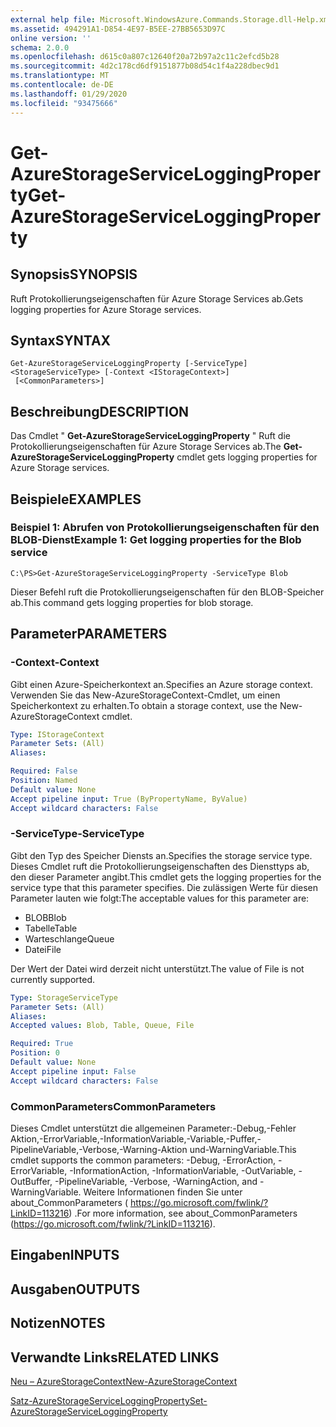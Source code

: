 ```yaml
---
external help file: Microsoft.WindowsAzure.Commands.Storage.dll-Help.xml
ms.assetid: 494291A1-D854-4E97-B5EE-27BB5653D97C
online version: ''
schema: 2.0.0
ms.openlocfilehash: d615c0a807c12640f20a72b97a2c11c2efcd5b28
ms.sourcegitcommit: 4d2c178cd6df9151877b08d54c1f4a228dbec9d1
ms.translationtype: MT
ms.contentlocale: de-DE
ms.lasthandoff: 01/29/2020
ms.locfileid: "93475666"
---
```

# <span data-ttu-id="ad8c3-101">Get-AzureStorageServiceLoggingProperty</span><span class="sxs-lookup"><span data-stu-id="ad8c3-101">Get-AzureStorageServiceLoggingProperty</span></span>

## <span data-ttu-id="ad8c3-102">Synopsis</span><span class="sxs-lookup"><span data-stu-id="ad8c3-102">SYNOPSIS</span></span>
<span data-ttu-id="ad8c3-103">Ruft Protokollierungseigenschaften für Azure Storage Services ab.</span><span class="sxs-lookup"><span data-stu-id="ad8c3-103">Gets logging properties for Azure Storage services.</span></span>

## <span data-ttu-id="ad8c3-104">Syntax</span><span class="sxs-lookup"><span data-stu-id="ad8c3-104">SYNTAX</span></span>

```
Get-AzureStorageServiceLoggingProperty [-ServiceType] <StorageServiceType> [-Context <IStorageContext>]
 [<CommonParameters>]
```

## <span data-ttu-id="ad8c3-105">Beschreibung</span><span class="sxs-lookup"><span data-stu-id="ad8c3-105">DESCRIPTION</span></span>
<span data-ttu-id="ad8c3-106">Das Cmdlet " **Get-AzureStorageServiceLoggingProperty** " Ruft die Protokollierungseigenschaften für Azure Storage Services ab.</span><span class="sxs-lookup"><span data-stu-id="ad8c3-106">The **Get-AzureStorageServiceLoggingProperty** cmdlet gets logging properties for Azure Storage services.</span></span>

## <span data-ttu-id="ad8c3-107">Beispiele</span><span class="sxs-lookup"><span data-stu-id="ad8c3-107">EXAMPLES</span></span>

### <span data-ttu-id="ad8c3-108">Beispiel 1: Abrufen von Protokollierungseigenschaften für den BLOB-Dienst</span><span class="sxs-lookup"><span data-stu-id="ad8c3-108">Example 1: Get logging properties for the Blob service</span></span>
```
C:\PS>Get-AzureStorageServiceLoggingProperty -ServiceType Blob
```

<span data-ttu-id="ad8c3-109">Dieser Befehl ruft die Protokollierungseigenschaften für den BLOB-Speicher ab.</span><span class="sxs-lookup"><span data-stu-id="ad8c3-109">This command gets logging properties for blob storage.</span></span>

## <span data-ttu-id="ad8c3-110">Parameter</span><span class="sxs-lookup"><span data-stu-id="ad8c3-110">PARAMETERS</span></span>

### <span data-ttu-id="ad8c3-111">-Context</span><span class="sxs-lookup"><span data-stu-id="ad8c3-111">-Context</span></span>
<span data-ttu-id="ad8c3-112">Gibt einen Azure-Speicherkontext an.</span><span class="sxs-lookup"><span data-stu-id="ad8c3-112">Specifies an Azure storage context.</span></span>
<span data-ttu-id="ad8c3-113">Verwenden Sie das New-AzureStorageContext-Cmdlet, um einen Speicherkontext zu erhalten.</span><span class="sxs-lookup"><span data-stu-id="ad8c3-113">To obtain a storage context, use the New-AzureStorageContext cmdlet.</span></span>

```yaml
Type: IStorageContext
Parameter Sets: (All)
Aliases: 

Required: False
Position: Named
Default value: None
Accept pipeline input: True (ByPropertyName, ByValue)
Accept wildcard characters: False
```

### <span data-ttu-id="ad8c3-114">-ServiceType</span><span class="sxs-lookup"><span data-stu-id="ad8c3-114">-ServiceType</span></span>
<span data-ttu-id="ad8c3-115">Gibt den Typ des Speicher Diensts an.</span><span class="sxs-lookup"><span data-stu-id="ad8c3-115">Specifies the storage service type.</span></span>
<span data-ttu-id="ad8c3-116">Dieses Cmdlet ruft die Protokollierungseigenschaften des Diensttyps ab, den dieser Parameter angibt.</span><span class="sxs-lookup"><span data-stu-id="ad8c3-116">This cmdlet gets the logging properties for the service type that this parameter specifies.</span></span>
<span data-ttu-id="ad8c3-117">Die zulässigen Werte für diesen Parameter lauten wie folgt:</span><span class="sxs-lookup"><span data-stu-id="ad8c3-117">The acceptable values for this parameter are:</span></span>

- <span data-ttu-id="ad8c3-118">BLOB</span><span class="sxs-lookup"><span data-stu-id="ad8c3-118">Blob</span></span> 
- <span data-ttu-id="ad8c3-119">Tabelle</span><span class="sxs-lookup"><span data-stu-id="ad8c3-119">Table</span></span>
- <span data-ttu-id="ad8c3-120">Warteschlange</span><span class="sxs-lookup"><span data-stu-id="ad8c3-120">Queue</span></span>
- <span data-ttu-id="ad8c3-121">Datei</span><span class="sxs-lookup"><span data-stu-id="ad8c3-121">File</span></span>

<span data-ttu-id="ad8c3-122">Der Wert der Datei wird derzeit nicht unterstützt.</span><span class="sxs-lookup"><span data-stu-id="ad8c3-122">The value of File is not currently supported.</span></span>

```yaml
Type: StorageServiceType
Parameter Sets: (All)
Aliases: 
Accepted values: Blob, Table, Queue, File

Required: True
Position: 0
Default value: None
Accept pipeline input: False
Accept wildcard characters: False
```

### <span data-ttu-id="ad8c3-123">CommonParameters</span><span class="sxs-lookup"><span data-stu-id="ad8c3-123">CommonParameters</span></span>
<span data-ttu-id="ad8c3-124">Dieses Cmdlet unterstützt die allgemeinen Parameter:-Debug,-Fehler Aktion,-ErrorVariable,-InformationVariable,-Variable,-Puffer,-PipelineVariable,-Verbose,-Warning-Aktion und-WarningVariable.</span><span class="sxs-lookup"><span data-stu-id="ad8c3-124">This cmdlet supports the common parameters: -Debug, -ErrorAction, -ErrorVariable, -InformationAction, -InformationVariable, -OutVariable, -OutBuffer, -PipelineVariable, -Verbose, -WarningAction, and -WarningVariable.</span></span> <span data-ttu-id="ad8c3-125">Weitere Informationen finden Sie unter about_CommonParameters ( https://go.microsoft.com/fwlink/?LinkID=113216) .</span><span class="sxs-lookup"><span data-stu-id="ad8c3-125">For more information, see about_CommonParameters (https://go.microsoft.com/fwlink/?LinkID=113216).</span></span>

## <span data-ttu-id="ad8c3-126">Eingaben</span><span class="sxs-lookup"><span data-stu-id="ad8c3-126">INPUTS</span></span>

## <span data-ttu-id="ad8c3-127">Ausgaben</span><span class="sxs-lookup"><span data-stu-id="ad8c3-127">OUTPUTS</span></span>

## <span data-ttu-id="ad8c3-128">Notizen</span><span class="sxs-lookup"><span data-stu-id="ad8c3-128">NOTES</span></span>

## <span data-ttu-id="ad8c3-129">Verwandte Links</span><span class="sxs-lookup"><span data-stu-id="ad8c3-129">RELATED LINKS</span></span>

[<span data-ttu-id="ad8c3-130">Neu – AzureStorageContext</span><span class="sxs-lookup"><span data-stu-id="ad8c3-130">New-AzureStorageContext</span></span>](./New-AzureStorageContext.md)

[<span data-ttu-id="ad8c3-131">Satz-AzureStorageServiceLoggingProperty</span><span class="sxs-lookup"><span data-stu-id="ad8c3-131">Set-AzureStorageServiceLoggingProperty</span></span>](./Set-AzureStorageServiceLoggingProperty.md)


